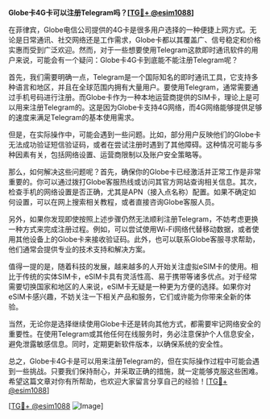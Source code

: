 **Globe卡4G卡可以注册Telegram吗？[[TG💪+ @esim1088](https://t.me/s/esim1088)]**

在菲律宾，Globe电信公司提供的4G卡是很多用户选择的一种便捷上网方式。无论是日常通讯、社交网络还是工作需求，Globe卡都以其覆盖广、信号稳定和价格实惠而受到广泛欢迎。然而，对于一些想要使用Telegram这款即时通讯软件的用户来说，可能会有一个疑问：Globe卡4G卡到底能不能注册Telegram呢？

首先，我们需要明确一点，Telegram是一个国际知名的即时通讯工具，它支持多种语言和地区，并且在全球范围内拥有大量用户。要使用Telegram，通常需要通过手机号码进行注册。而Globe卡作为一种本地运营商提供的SIM卡，理论上是可以用来注册Telegram的。这是因为Globe卡支持4G网络，而4G网络能够提供足够的速度来满足Telegram的基本使用需求。

但是，在实际操作中，可能会遇到一些问题。比如，部分用户反映他们的Globe卡无法成功验证短信验证码，或者在尝试注册时遇到了其他障碍。这种情况可能与多种因素有关，包括网络设置、运营商限制以及账户安全策略等。

那么，如何解决这些问题呢？首先，确保你的Globe卡已经激活并正常工作是非常重要的。你可以通过拨打Globe客服热线或访问其官方网站查询相关信息。其次，检查手机的网络设置是否正确，尤其是APN（接入点名称）配置。如果不确定如何设置，可以在网上搜索相关教程，或者直接咨询Globe客服人员。

另外，如果你发现即使按照上述步骤仍然无法顺利注册Telegram，不妨考虑更换一种方式来完成注册过程。例如，可以尝试使用Wi-Fi网络代替移动数据，或者使用其他设备上的Globe卡来接收验证码。此外，也可以联系Globe客服寻求帮助，他们通常会提供专业的技术支持和解决方案。

值得一提的是，随着科技的发展，越来越多的人开始关注虚拟eSIM卡的使用。相比于传统的实体SIM卡，eSIM卡具有灵活性高、易于携带等诸多优点。对于经常需要切换国家和地区的人来说，eSIM卡无疑是一种更为方便的选择。如果你对eSIM卡感兴趣，不妨关注一下相关产品和服务，它们或许能为你带来全新的体验。

当然，无论你是选择继续使用Globe卡还是转向其他方式，都需要牢记网络安全的重要性。在使用Telegram或其他任何在线服务时，务必注意保护个人信息安全，避免泄露敏感信息。同时，定期更新软件版本，以确保系统的安全性。

总之，Globe卡4G卡是可以用来注册Telegram的，但在实际操作过程中可能会遇到一些挑战。只要我们保持耐心，并采取正确的措施，就一定能够克服这些困难。希望这篇文章对你有所帮助，也欢迎大家留言分享自己的经验！[[TG💪+ @esim1088](https://t.me/s/esim1088)]

[[TG💪+ @esim1088](https://t.me/s/esim1088) ![Image](https://i.postimg.cc/4NQfJmqS/Snipaste-2025-05-13-00-14-12.png)]